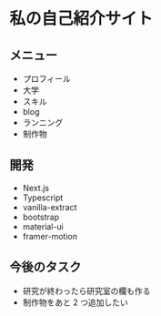 # 私の自己紹介サイト

## メニュー

- プロフィール
- 大学
- スキル
- blog
- ランニング
- 制作物

## 開発

- Next.js
- Typescript
- vanilla-extract
- bootstrap
- material-ui
- framer-motion

## 今後のタスク

- 研究が終わったら研究室の欄も作る
- 制作物をあと 2 つ追加したい
